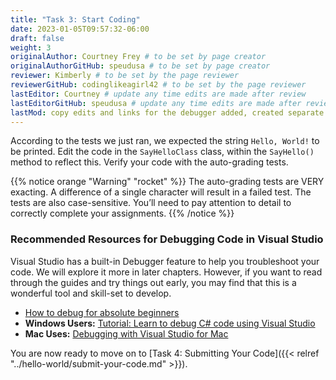 ```yaml
---
title: "Task 3: Start Coding"
date: 2023-01-05T09:57:32-06:00
draft: false
weight: 3
originalAuthor: Courtney Frey # to be set by page creator
originalAuthorGitHub: speudusa # to be set by page creator
reviewer: Kimberly # to be set by the page reviewer
reviewerGitHub: codinglikeagirl42 # to be set by the page reviewer
lastEditor: Courtney # update any time edits are made after review
lastEditorGitHub: speudusa # update any time edits are made after review
lastMod: copy edits and links for the debugger added, created separate page for this section
---
```


According to the tests we just ran, we expected the string `Hello, World!` to be printed. Edit the code in the `SayHelloClass` class, within the `SayHello()` method to reflect this. Verify your code with the auto-grading tests. 

  {{% notice orange "Warning" "rocket" %}}
   The auto-grading tests are VERY exacting. A difference of a single character will result in a failed test. The tests are also case-sensitive. You’ll need to pay attention to detail to correctly complete your assignments.
  {{% /notice %}}

### Recommended Resources for Debugging Code in Visual Studio

Visual Studio has a built-in Debugger feature to help you troubleshoot your code.  We will explore it more in later chapters.  However, if you want to read through the guides and try things out early, you may find that this is a wonderful tool and skill-set to develop.

- [How to debug for absolute beginners](https://learn.microsoft.com/en-us/visualstudio/debugger/debugging-absolute-beginners?view=vs-2022&tabs=csharp)
- **Windows Users:** [Tutorial: Learn to debug C# code using Visual Studio](https://learn.microsoft.com/en-us/visualstudio/get-started/csharp/tutorial-debugger?toc=%2Fvisualstudio%2Fdebugger%2Ftoc.json&view=vs-2022#start-the-debugger)
- **Mac Uses:** [Debugging with Visual Studio for Mac](https://learn.microsoft.com/en-us/visualstudio/mac/debugging?view=vsmac-2022)



You are now ready to move on to [Task 4: Submitting Your Code]({{< relref "../hello-world/submit-your-code.md" >}}).